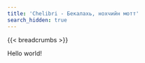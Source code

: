 ```yaml
---
title: 'Chelibri - Бекалахь, нохчийн мотт'
search_hidden: true
---
```


{{< breadcrumbs >}}

Hello world!
